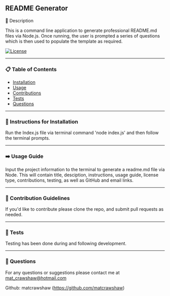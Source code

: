  
 
## README Generator

📖 Description

This is a command line application to generate professional README.md files via Node.js. Once running, the user is prompted a series of questions which is then used to populate the template as required. 

[![License](https://img.shields.io/badge/License-Apache_2.0-blue.svg)](https://opensource.org/licenses/Apache-2.0)
_____________________

### 📋 Table of Contents

- [Installation](#-instructions-for-installation)
- [Usage](#-usage-guide) 
- [Contributions](#-contribution-guidelines) 
- [Tests](#-tests)
- [Questions](#-questions)

_____________________

### 💽 Instructions for Installation 

Run the Index.js file via terminal command 'node index.js' and then follow the terminal prompts.

_____________________

### ➡️ Usage Guide 

Input the project information to the terminal to generate a readme.md file via Node. This will contain title, desciption, instructions, usage guide, license type, contributions, testing, as well as GitHub and email links.

_____________________

### 🤚 Contribution Guidelines 

If you'd like to contribute please clone the repo, and submit pull requests as needed. 

_____________________

### 🧪 Tests

Testing has been done during and following development. 

_____________________

### 🙋 Questions 

For any questions or suggestions please contact me at mat_crawshaw@hotmail.com

Github: matcrawshaw (https://github.com/matcrawshaw)



 


 
